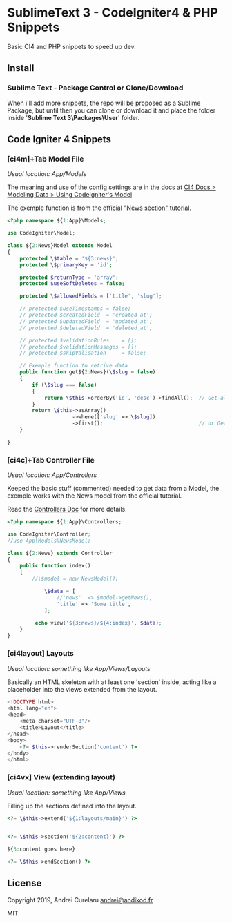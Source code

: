 SublimeText 3 - CodeIgniter4 & PHP Snippets
===========================================

Basic CI4 and PHP snippets to speed up dev.


Install
-------

### Sublime Text - Package Control or Clone/Download

When i'll add more snippets, the repo will be proposed as a Sublime Package, but until then you can clone or download it and place the folder inside '**Sublime Text 3\Packages\User**' folder.



Code Igniter 4 Snippets
--------

### [ci4m]+Tab Model File

*Usual location: App/Models*

The meaning and use of the config settings are in the docs at [CI4 Docs > Modeling Data > Using CodeIgniter's Model](https://codeigniter4.github.io/userguide/models/model.html)

The exemple function is from the official ["News section" tutorial](https://codeigniter4.github.io/userguide/tutorial/news_section.html).

```php
<?php namespace ${1:App}\Models;

use CodeIgniter\Model;

class ${2:News}Model extends Model
{
    protected \$table = '${3:news}';  
    protected \$primaryKey = 'id';

    protected $returnType = 'array';
    protected $useSoftDeletes = false;

    protected \$allowedFields = ['title', 'slug'];

	// protected $useTimestamps = false;
	// protected $createdField  = 'created_at';
	// protected $updatedField  = 'updated_at';
	// protected $deletedField  = 'deleted_at';

	// protected $validationRules    = [];
	// protected $validationMessages = [];
	// protected $skipValidation     = false;

    // Exemple function to retrive data
    public function get${2:News}(\$slug = false)
    {
        if (\$slug === false)
        {
            return \$this->orderBy('id', 'desc')->findAll();  // Get all records
        }
        return \$this->asArray()
                     ->where(['slug' => \$slug])
                     ->first();                               // or Get one record
    }

}
```


### [ci4c]+Tab Controller File

*Usual location: App/Controllers*

Keeped the basic stuff (commented) needed to get data from a Model, 
the exemple works with the News model from the official tutorial.

Read the [Controllers Doc](https://codeigniter4.github.io/userguide/incoming/controllers.html) for more details.

```php
<?php namespace ${1:App}\Controllers;

use CodeIgniter\Controller;
//use App\Models\NewsModel;

class ${2:News} extends Controller
{
    public function index()
    {
        //\$model = new NewsModel();

            \$data = [
                //'news'  => $model->getNews(),
                'title' => 'Some title',
            ];

         echo view('${3:news}/${4:index}', $data);        
    }      
}
```



### [ci4layout] Layouts

*Usual location: something like App/Views/Layouts*

Basically an HTML skeleton with at least one 'section' inside, 
acting like a placeholder into the views extended from the layout.

```php
<!DOCTYPE html>
<html lang="en">
<head>
	<meta charset="UTF-8"/>
	<title>Layout</title>
</head>
<body>
	<?= $this->renderSection('content') ?>
</body>
</html>
```

### [ci4vx] View (extending layout)

*Usual location: something like App/Views*

Filling up the sections defined into the layout.

```php
<?= \$this->extend('${1:layouts/main}') ?>


<?= \$this->section('${2:content}') ?>    

${3:content goes here}

<?= \$this->endSection() ?>
```


License
-------

Copyright 2019, Andrei Curelaru <andrei@andikod.fr>

MIT